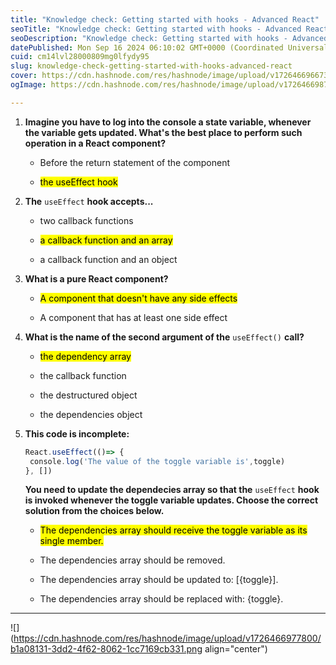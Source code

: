 ```yaml
---
title: "Knowledge check: Getting started with hooks - Advanced React"
seoTitle: "Knowledge check: Getting started with hooks - Advanced React"
seoDescription: "Knowledge check: Getting started with hooks - Advanced React"
datePublished: Mon Sep 16 2024 06:10:02 GMT+0000 (Coordinated Universal Time)
cuid: cm14lvl28000809mg0lfydy95
slug: knowledge-check-getting-started-with-hooks-advanced-react
cover: https://cdn.hashnode.com/res/hashnode/image/upload/v1726466966735/01c62ad1-7b87-4ff8-a4aa-620439aae4d9.jpeg
ogImage: https://cdn.hashnode.com/res/hashnode/image/upload/v1726466987427/da9d5844-3b2b-4d72-ae55-9d2d8903039f.jpeg

---
```


1. **Imagine you have to log into the console a state variable, whenever the variable gets updated. What's the best place to perform such operation in a React component?**
    
    * Before the return statement of the component
        
    * <mark>the useEffect hook</mark>
        
2. **The** `useEffect` **hook accepts...**
    
    * two callback functions
        
    * <mark>a callback function and an array</mark>
        
    * a callback function and an object
        
3. **What is a pure React component?**
    
    * <mark>A component that doesn't have any side effects</mark>
        
    * A component that has at least one side effect
        
4. **What is the name of the second argument of the** `useEffect()` **call?**
    
    * <mark>the dependency array</mark>
        
    * the callback function
        
    * the destructured object
        
    * the dependencies object
        
5. **This code is incomplete:**
    
    ```javascript
    React.useEffect(()=> {
     console.log('The value of the toggle variable is',toggle)
    }, [])
    ```
    
    **You need to update the dependecies array so that the** `useEffect` **hook is invoked whenever the toggle variable updates. Choose the correct solution from the choices below.**
    
    * <mark>The dependencies array should receive the toggle variable as its single member.</mark>
        
    * The dependencies array should be removed.
        
    * The dependencies array should be updated to: \[{toggle}\].
        
    * The dependencies array should be replaced with: {toggle}.
        

---

![](https://cdn.hashnode.com/res/hashnode/image/upload/v1726466977800/b1a08131-3dd2-4f62-8062-1cc7169cb331.png align="center")